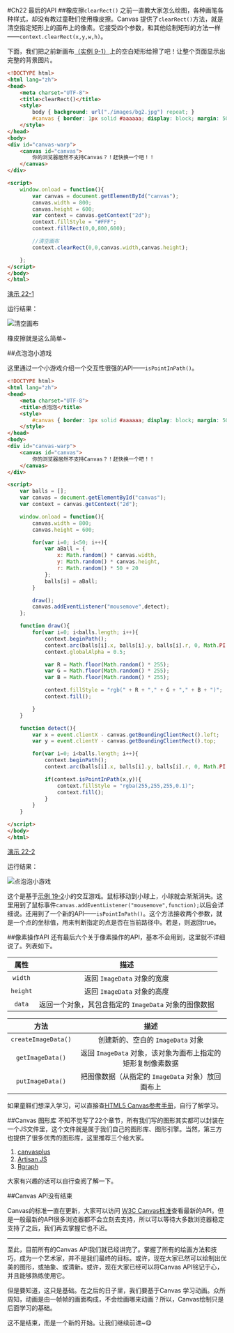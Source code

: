 #Ch22 最后的API
##橡皮擦`clearRect()`
之前一直教大家怎么绘图，各种画笔各种样式，却没有教过童鞋们使用橡皮擦。Canvas 提供了`clearRect()`方法，就是清空指定矩形上的画布上的像素。它接受四个参数，和其他绘制矩形的方法一样——`context.clearRect(x,y,w,h)`。

下面，我们把之前新画布[（实例 9-1）](http://airingursb.github.io/canvas/Canvas/9/9-1.html)上的空白矩形给擦了吧！让整个页面显示出完整的背景图片。

```HTML
<!DOCTYPE html>
<html lang="zh">
<head>
    <meta charset="UTF-8">
    <title>clearRect()</title>
    <style>
        body { background: url("./images/bg2.jpg") repeat; }
        #canvas { border: 1px solid #aaaaaa; display: block; margin: 50px auto; }
    </style>
</head>
<body>
<div id="canvas-warp">
    <canvas id="canvas">
        你的浏览器居然不支持Canvas？！赶快换一个吧！！
    </canvas>
</div>

<script>
    window.onload = function(){
        var canvas = document.getElementById("canvas");
        canvas.width = 800;
        canvas.height = 600;
        var context = canvas.getContext("2d");
        context.fillStyle = "#FFF";
        context.fillRect(0,0,800,600);

        //清空画布
        context.clearRect(0,0,canvas.width,canvas.height);

    };
</script>
</body>
</html>
```

[演示 22-1](http://airingursb.github.io/canvas/Canvas/22/22-1.html)

运行结果：

![清空画布](http://7xkcl8.com1.z0.glb.clouddn.com/edu22-1.png-html.jpg)

橡皮擦就是这么简单~

##点泡泡小游戏

这里通过一个小游戏介绍一个交互性很强的API——`isPointInPath()`。

```HTML
<!DOCTYPE html>
<html lang="zh">
<head>
    <meta charset="UTF-8">
    <title>点泡泡</title>
    <style>
        #canvas { border: 1px solid #aaaaaa; display: block; margin: 50px auto; }
    </style>
</head>
<body>
<div id="canvas-warp">
    <canvas id="canvas">
        你的浏览器居然不支持Canvas？！赶快换一个吧！！
    </canvas>
</div>

<script>
    var balls = [];
    var canvas = document.getElementById("canvas");
    var context = canvas.getContext("2d");

    window.onload = function(){
        canvas.width = 800;
        canvas.height = 600;

        for(var i=0; i<50; i++){
            var aBall = {
                x: Math.random() * canvas.width,
                y: Math.random() * canvas.height,
                r: Math.random() * 50 + 20
            };
            balls[i] = aBall;
        }

        draw();
        canvas.addEventListener("mousemove",detect);
    };

    function draw(){
        for(var i=0; i<balls.length; i++){
            context.beginPath();
            context.arc(balls[i].x, balls[i].y, balls[i].r, 0, Math.PI *2);
            context.globalAlpha = 0.5;

            var R = Math.floor(Math.random() * 255);
            var G = Math.floor(Math.random() * 255);
            var B = Math.floor(Math.random() * 255);

            context.fillStyle = "rgb(" + R + "," + G + "," + B + ")";
            context.fill();

        }
    }

    function detect(){
        var x = event.clientX - canvas.getBoundingClientRect().left;
        var y = event.clientY - canvas.getBoundingClientRect().top;

        for(var i=0; i<balls.length; i++){
            context.beginPath();
            context.arc(balls[i].x, balls[i].y, balls[i].r, 0, Math.PI * 2);

            if(context.isPointInPath(x,y)){
                context.fillStyle = "rgba(255,255,255,0.1)";
                context.fill();
            }
        }
    }

</script>
</body>
</html>
```

[演示 22-2](http://airingursb.github.io/canvas/Canvas/22/22-2.html)

运行结果：

![点泡泡小游戏](http://7xkcl8.com1.z0.glb.clouddn.com/edu22-2.png-html.jpg)

这个是基于[示例 19-2](http://airingursb.github.io/canvas/Canvas/19/19-2.html)小的交互游戏。鼠标移动到小球上，小球就会渐渐消失。这里用到了鼠标事件`canvas.addEventListener("mousemove",function);`以后会详细说。还用到了一个新的API——`isPointInPath()`。这个方法接收两个参数，就是一个点的坐标值，用来判断指定的点是否在当前路径中。若是，则返回true。

##像素操作API
还有最后六个关于像素操作的API，基本不会用到，这里就不详细说了。列表如下。


|属性|描述|
|:--:|:--:|
|`width`|返回 `ImageData` 对象的宽度|
|`height`|返回 `ImageData` 对象的高度|
|`data`|返回一个对象，其包含指定的 `ImageData` 对象的图像数据|

|方法|描述|
|:--:|:--:|
|`createImageData()`|创建新的、空白的 `ImageData` 对象|
|`getImageData()`|返回 `ImageData` 对象，该对象为画布上指定的矩形复制像素数据|
|`putImageData()`|把图像数据（从指定的 `ImageData` 对象）放回画布上|

如果童鞋们想深入学习，可以直接查[HTML5 Canvas参考手册](http://www.w3school.com.cn/tags/html_ref_canvas.asp)，自行了解学习。

##Canvas 图形库
不知不觉写了22个章节，所有我们写的图形其实都可以封装在一个JS文件里，这个文件就是属于我们自己的图形库、图形引擎。当然，第三方也提供了很多优秀的图形库，这里推荐三个给大家。

1. [canvasplus](https://code.google.com/p/canvasplus/)  
2. [Artisan JS](http://artisanjs.com/) 
3. [Rgraph](http://www.rgraph.net)

大家有兴趣的话可以自行查阅了解一下。

##Canvas API没有结束

Canvas的标准一直在更新，大家可以访问
[W3C Canvas标准](http://www.w3.org/TR/2dcontext)查看最新的API。但是一般最新的API很多浏览器都不会立刻去支持，所以可以等待大多数浏览器稳定支持了之后，我们再去掌握它也不迟。

***
至此，目前所有的Canvas API我们就已经讲完了。掌握了所有的绘画方法和技巧，成为一个艺术家，并不是我们最终的目标。或许，现在大家已然可以绘制出优美的图形，或抽象、或清新。或许，现在大家已经可以将Canvas API铭记于心，并且能够熟练使用它。

但是要知道，这只是基础。在之后的日子里，我们要基于Canvas 学习动画。众所周知，动画是由一帧帧的画面构成，不会绘画哪来动画？所以，Canvas绘制只是后面学习的基础。

这不是结束，而是一个新的开始。让我们继续前进~😋